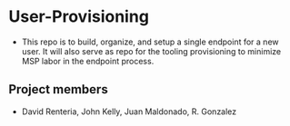 # User-Provisioning
- This repo is to build, organize, and setup a single endpoint for a new user.  It will also serve as repo for the tooling provisioning to minimize MSP labor in the endpoint process.
## Project members 
- David Renteria, John Kelly, Juan Maldonado, R. Gonzalez
